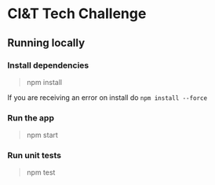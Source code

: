# CI&T Tech Challenge

## Running locally

### Install dependencies

> npm install

If you are receiving an error on install do `npm install --force`

### Run the app

> npm start

### Run unit tests

> npm test
